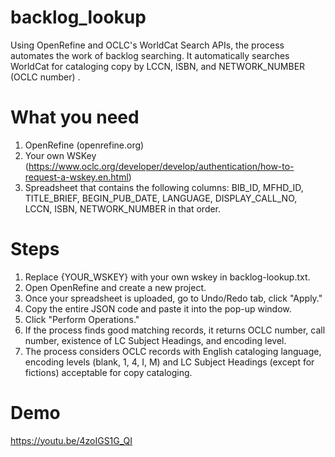 # backlog_lookup
Using OpenRefine and OCLC's WorldCat Search APIs, the process automates the work of backlog searching. It automatically searches WorldCat for cataloging copy by LCCN, ISBN, and NETWORK_NUMBER (OCLC number) .

# What you need
1. OpenRefine (openrefine.org)
2. Your own WSKey (https://www.oclc.org/developer/develop/authentication/how-to-request-a-wskey.en.html)
3. Spreadsheet that contains the following columns: BIB_ID, MFHD_ID, TITLE_BRIEF, BEGIN_PUB_DATE, LANGUAGE, DISPLAY_CALL_NO, LCCN, ISBN, NETWORK_NUMBER in that order.

# Steps
1. Replace {YOUR_WSKEY} with your own wskey in backlog-lookup.txt.
2. Open OpenRefine and create a new project.
3. Once your spreadsheet is uploaded, go to Undo/Redo tab, click "Apply."
4. Copy the entire JSON code and paste it into the pop-up window.
5. Click "Perform Operations."
6. If the process finds good matching records, it returns OCLC number, call number, existence of LC Subject Headings, and encoding level.
7. The process considers OCLC records with English cataloging language, encoding levels (blank, 1, 4, I, M) and LC Subject Headings (except for fictions) acceptable for copy cataloging.

# Demo
https://youtu.be/4zoIGS1G_QI
